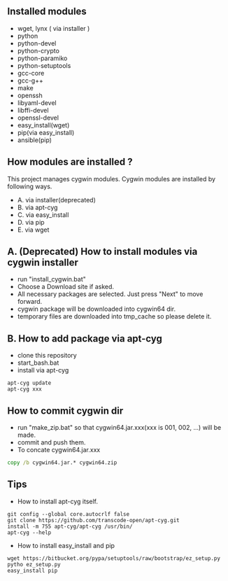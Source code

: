 Installed modules
-----------------

- wget, lynx ( via installer )
- python
- python-devel
- python-crypto
- python-paramiko
- python-setuptools
- gcc-core
- gcc-g++
- make
- openssh
- libyaml-devel
- libffi-devel
- openssl-devel
- easy_install(wget)
- pip(via easy_install)
- ansible(pip)

How modules are installed ?
---------------------------

This project manages cygwin modules. Cygwin modules are installed by following ways.
 
- A. via installer(deprecated)
- B. via apt-cyg
- C. via easy_install
- D. via pip
- E. via wget

A. (Deprecated) How to install modules via cygwin installer
--------------------------------------------
+ run "install_cygwin.bat"
+ Choose a Download site if asked.
+ All necessary packages are selected. Just press "Next" to move forward.
+ cygwin package will be downloaded into cygwin64 dir.
+ temporary files are downloaded into tmp_cache so please delete it.

B. How to add package via apt-cyg
------------------------------
+ clone this repository
+ start_bash.bat
+ install via apt-cyg
```
apt-cyg update
apt-cyg xxx
```

How to commit cygwin dir
------------------------
+ run "make_zip.bat" so that cygwin64.jar.xxx(xxx is 001, 002, ...) will be made.
+ commit and push them.
+ To concate cygwin64.jar.xxx
```bat
copy /b cygwin64.jar.* cygwin64.zip
```

Tips
----

- How to install apt-cyg itself.

```
git config --global core.autocrlf false
git clone https://github.com/transcode-open/apt-cyg.git
install -m 755 apt-cyg/apt-cyg /usr/bin/
apt-cyg --help
```

- How to install easy_install and pip

```
wget https://bitbucket.org/pypa/setuptools/raw/bootstrap/ez_setup.py 
pytho ez_setup.py
easy_install pip
```
